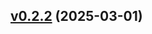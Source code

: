 
<a name="v0.2.2"></a>
## [v0.2.2](https://github.com/shiqinfeng1/goframe-ddd/compare/v0.2.1...v0.2.2) (2025-03-01)

